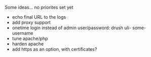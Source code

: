 
Some ideas... no priorites set yet

- echo final URL to the logs
- add proxy support
- onetime login instead of admin user/password: drush uli- some-username
- tune apache/php
- harden apache
- add https as an option, with certificates?


